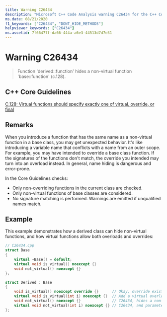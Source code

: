 ```yaml
---
title: Warning C26434
description: "Microsoft C++ Code Analysis warning C26434 for the C++ Core Guidelines case C.128."
ms.date: 08/21/2020
f1_keywords: ["C26434", "DONT_HIDE_METHODS"]
helpviewer_keywords: ["C26434"]
ms.assetid: 7f66477f-da66-444a-a6e3-44513d7d7e31
---
```

# Warning C26434

> Function 'derived::function' hides a non-virtual function 'base::function' (c.128).

## C++ Core Guidelines

[C.128: Virtual functions should specify exactly one of virtual, override, or final](https://github.com/isocpp/CppCoreGuidelines/blob/master/CppCoreGuidelines.md)

## Remarks

When you introduce a function that has the same name as a non-virtual function in a base class, you may get unexpected behavior. It's like introducing a variable name that conflicts with a name from an outer scope. For example, you may have intended to override a base class function. If the signatures of the functions don't match, the override you intended may turn into an overload instead. In general, name hiding is dangerous and error-prone.

In the Core Guidelines checks:

- Only non-overriding functions in the current class are checked.
- Only non-virtual functions of base classes are considered.
- No signature matching is performed. Warnings are emitted if unqualified names match.

## Example

This example demonstrates how a derived class can hide non-virtual functions, and how virtual functions allow both overloads and overrides:

```cpp
// C26434.cpp
struct Base
{
    virtual ~Base() = default;
    virtual void is_virtual() noexcept {}
    void not_virtual() noexcept {}
};

struct Derived : Base
{
    void is_virtual() noexcept override {}      // Okay, override existing function
    virtual void is_virtual(int i) noexcept {}  // Add a virtual overload for function
    void not_virtual() noexcept {}              // C26434, hides a non-virtual function
    virtual void not_virtual(int i) noexcept {} // C26434, and parameters ignored
};
```
